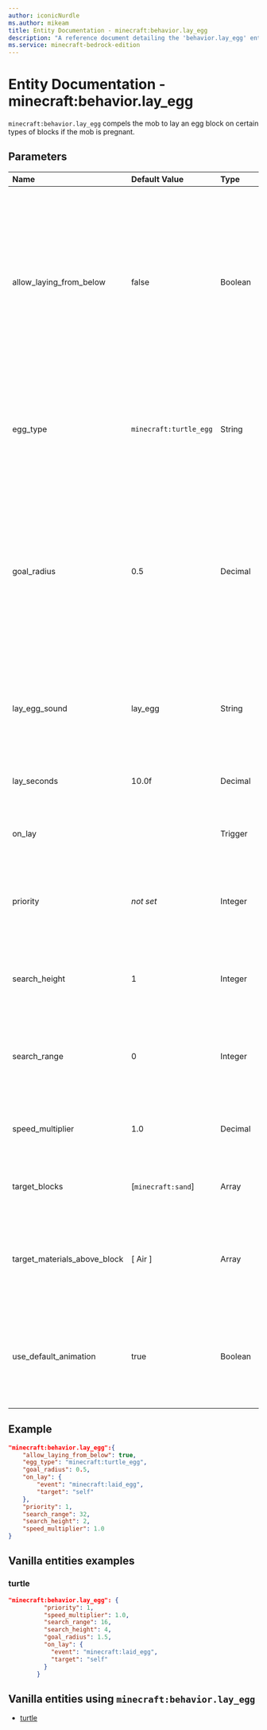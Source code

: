 ```yaml
---
author: iconicNurdle
ms.author: mikeam
title: Entity Documentation - minecraft:behavior.lay_egg
description: "A reference document detailing the 'behavior.lay_egg' entity goal"
ms.service: minecraft-bedrock-edition
---
```


# Entity Documentation - minecraft:behavior.lay_egg

`minecraft:behavior.lay_egg` compels the mob to lay an egg block on certain types of blocks if the mob is pregnant.

## Parameters

|Name |Default Value  |Type  |Description  |
|:----------|:----------|:----------|:----------|
| allow_laying_from_below| false| Boolean | Allows the mob to lay its eggs from below the target if it can't get there. This is useful if the target block is water with air above, since mobs may not be able to get to the air block above water. |
| egg_type|  `minecraft:turtle_egg` | String | Block type for the egg to lay. If this is a turtle egg, the number of eggs in the block is randomly set. |
| goal_radius| 0.5| Decimal| Distance in blocks within the mob considers it has reached the goal. This is the "wiggle room" to stop the AI from bouncing back and forth trying to reach a specific spot |
| lay_egg_sound|  lay_egg| String| Sound event name for laying egg. Defaulted to lay_egg which is used for Turtles. |
| lay_seconds| 10.0f| Decimal| Duration of the laying egg process in seconds. |
| on_lay| | Trigger| Event to run when this mob lays the egg. |
|priority|*not set*|Integer|The higher the priority, the sooner this behavior will be executed as a goal.|
| search_height| 1| Integer|Height in blocks the mob will look for a target block to move towards |
| search_range| 0| Integer| The distance in blocks it will look for a target block to move towards |
| speed_multiplier| 1.0| Decimal| Movement speed multiplier of the mob when using this AI Goal |
| target_blocks| [`minecraft:sand`] | Array| Blocks that the mob can lay its eggs on top of. |
| target_materials_above_block| [ Air ]| Array| Types of materials that can exist above the target block. Valid types are Air, Water, and Lava. |
| use_default_animation| true| Boolean| Specifies if the default lay-egg animation should be played when the egg is placed or not. |

## Example

```json
"minecraft:behavior.lay_egg":{
    "allow_laying_from_below": true,
    "egg_type": "minecraft:turtle_egg",
    "goal_radius": 0.5,
    "on_lay": {
        "event": "minecraft:laid_egg",
        "target": "self"
    },
    "priority": 1,
    "search_range": 32,
    "search_height": 2,
    "speed_multiplier": 1.0
}
```

## Vanilla entities examples

### turtle

```json
"minecraft:behavior.lay_egg": {
          "priority": 1,
          "speed_multiplier": 1.0,
          "search_range": 16,
          "search_height": 4,
          "goal_radius": 1.5,
          "on_lay": {
            "event": "minecraft:laid_egg",
            "target": "self"
          }
        }
```

## Vanilla entities using `minecraft:behavior.lay_egg`

- [turtle](../../../../Source/VanillaBehaviorPack_Snippets/entities/turtle.md)
